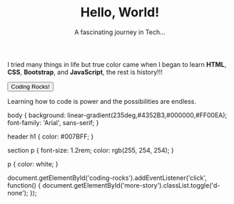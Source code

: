 






 <!DOCTYPE html>
 <html lang="en">
 
 <head>
     <meta charset="UTF-8">
     <meta name="viewport" content="width=device-width, initial-scale=1.0">
     <title>Hello World!</title>
     <link href="/test/styles/base.css" rel="stylesheet">
     <link rel="stylesheet" href="https://stackpath.bootstrapcdn.com/bootstrap/4.5.2/css/bootstrap.min.css">
 </head>
 
 <body>
     <header class="container text-center my-4">
         <h1>Hello, World!</h1>
         <p>A fascinating journey in Tech...</p>
     </header>
     <main class="container">
         <section class="my-5">
             <p>I tried many things in life but true color came when I began to learn <strong>HTML</strong>, <strong>CSS</strong>, <strong>Bootstrap</strong>, and <strong>JavaScript</strong>, the rest is history!!!</p>
             <button id="coding-rocks" class="btn btn-primary mt-3">Coding Rocks!</button>
             <p id="more-story" class="d-none mt-3">Learning how to code is power and the possibilities are endless.</p>
         </section>
     </main>
     <script src="/scripts/main.js"></script>
 </body>
 
 </html>

body {
    background: linear-gradient(235deg,#4352B3,#000000,#FF00EA);
    font-family: 'Arial', sans-serif;
}

header h1 {
    color: #007BFF;
}

section p {
    font-size: 1.2rem;
    color: rgb(255, 254, 254);
}

p {
    color: white;
}

document.getElementById('coding-rocks').addEventListener('click', function() {
    document.getElementById('more-story').classList.toggle('d-none');
});


